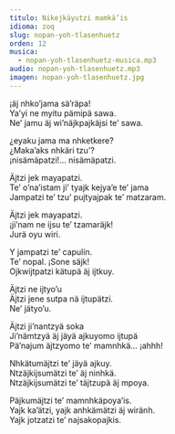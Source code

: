 ```yaml
---
titulo: Nikejkäyutzi mamkä’is
idioma: zoq
slug: nopan-yoh-tlasenhuetz
orden: 12
musica: 
  - nopan-yoh-tlasenhuetz-musica.mp3
audio: nopan-yoh-tlasenhuetz.mp3
imagen: nopan-yoh-tlasenhuetz.jpg
---
```


¡äj nhko’jama sä’räpa!<br>
Ya’yi ne myitu pämipä sawa.<br>
Ne’ jamu äj wi’näjkpajkäjsi te’ sawa.<br>

¿eyaku jama ma nhketkere?<br>
¿Maka’aks nhkäri tzu’?<br>
¡nisämäpatzi!... nisämäpatzi.<br>

Äjtzi jek mayapatzi.<br>
Te’ o’na’istam ji’ tyajk kejya’e te’ jama<br>
Jampatzi te’ tzu’ pujtyajpak te’ matzaram.<br>

Äjtzi jek mayapatzi.<br>
¡ji’nam ne ijsu te’ tzamaräjk!<br>
Jurä oyu wiri.<br>

Y jampatzi te’ capulín.<br>
Te’ nopal. ¡Sone säjk!<br>
Ojkwijtpatzi kätupä äj ijtkuy.<br>

Äjtzi ne ijtyo’u<br>
Äjtzi jene sutpa nä ijtupätzi.<br>
Ne’ jätyo’u.<br>

Äjtzi ji’nantzyä soka<br>
Ji’nämtzyä äj jäyä ajkuyomo ijtupä<br>
Pä’najum äjtzyomo te’ mamnhkä… ¡ahhh!<br>

Nhkätumäjtzi te’ jäyä ajkuy.<br>
Ntzäjkijsumätzi te’ äj ninhkä.<br>
Ntzäjkijsumätzi te’ täjtzupä äj mpoya.<br>

Päjkumäjtzi te’ mamnhkäpoya’is.<br>
Yajk ka’ätzi, yajk anhkämätzi äj wiränh.<br>
Yajk jotzatzi te’ najsakopajkis.<br>
